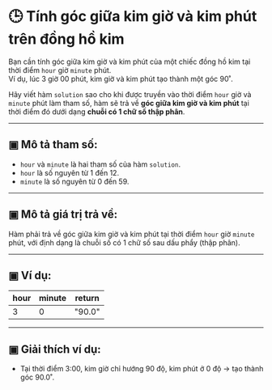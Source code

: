 # 🕒 Tính góc giữa kim giờ và kim phút trên đồng hồ kim

Bạn cần tính góc giữa kim giờ và kim phút của một chiếc đồng hồ kim tại thời điểm `hour` giờ `minute` phút.  
Ví dụ, lúc 3 giờ 00 phút, kim giờ và kim phút tạo thành một góc 90˚.

Hãy viết hàm `solution` sao cho khi được truyền vào thời điểm `hour` giờ và `minute` phút làm tham số, hàm sẽ trả về **góc giữa kim giờ và kim phút** tại thời điểm đó dưới dạng **chuỗi có 1 chữ số thập phân**.

---

## ▣ Mô tả tham số:

- `hour` và `minute` là hai tham số của hàm `solution`.
- `hour` là số nguyên từ 1 đến 12.
- `minute` là số nguyên từ 0 đến 59.

---

## ▣ Mô tả giá trị trả về:

Hàm phải trả về góc giữa kim giờ và kim phút tại thời điểm `hour` giờ `minute` phút, với định dạng là chuỗi số có 1 chữ số sau dấu phẩy (thập phân).

---

## ▣ Ví dụ:

| hour | minute | return |
|------|--------|--------|
| 3    | 0      | "90.0" |

---

## ▣ Giải thích ví dụ:

- Tại thời điểm 3:00, kim giờ chỉ hướng 90 độ, kim phút ở 0 độ → tạo thành góc 90.0˚.
